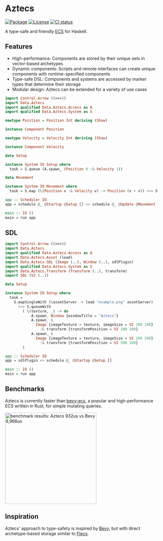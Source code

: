 # Aztecs

[![Package](https://img.shields.io/hackage/v/aztecs.svg)](https://hackage.haskell.org/package/aztecs)
[![License](https://img.shields.io/badge/license-BSD3-blue.svg)](https://github.com/matthunz/aztecs/blob/main/LICENSE)
[![CI status](https://github.com/matthunz/aztecs/actions/workflows/ci.yml/badge.svg)](https://github.com/matthunz/aztecs/actions)

A type-safe and friendly [ECS](https://en.wikipedia.org/wiki/Entity_component_system) for Haskell.

## Features

- High-performance: Components are stored by their unique sets in vector-based archetypes
- Dynamic components: Scripts and remote interfaces can create unique components with runtime-specified components
- Type-safe DSL: Components and systems are accessed by marker types that determine their storage
- Modular design: Aztecs can be extended for a variety of use cases

```hs
import Control.Arrow ((>>>))
import Data.Aztecs
import qualified Data.Aztecs.Access as A
import qualified Data.Aztecs.System as S

newtype Position = Position Int deriving (Show)

instance Component Position

newtype Velocity = Velocity Int deriving (Show)

instance Component Velocity

data Setup

instance System IO Setup where
  task = S.queue (A.spawn_ (Position 0 :& Velocity 1))

data Movement

instance System IO Movement where
  task = S.map (\(Position x :& Velocity v) -> Position (x + v)) >>> S.run print

app :: Scheduler IO
app = schedule @_ @Startup @Setup [] <> schedule @_ @Update @Movement []

main :: IO ()
main = run app
```

## SDL
```hs
import Control.Arrow ((>>>))
import Data.Aztecs
import qualified Data.Aztecs.Access as A
import Data.Aztecs.Asset (load)
import Data.Aztecs.SDL (Image (..), Window (..), sdlPlugin)
import qualified Data.Aztecs.System as S
import Data.Aztecs.Transform (Transform (..), transform)
import SDL (V2 (..))

data Setup

instance System IO Setup where
  task =
    S.mapSingleWith (\assetServer -> load "example.png" assetServer)
      >>> S.queueWith
        ( \(texture, _) -> do
            A.spawn_ Window {windowTitle = "Aztecs"}
            A.spawn_ $
              Image {imageTexture = texture, imageSize = V2 100 100}
                :& transform {transformPosition = V2 100 100}
            A.spawn_ $
              Image {imageTexture = texture, imageSize = V2 200 200}
                :& transform {transformPosition = V2 500 100}
        )

app :: Scheduler IO
app = sdlPlugin <> schedule @_ @Startup @Setup []

main :: IO ()
main = run app
```

## Benchmarks

Aztecs is currently faster than [bevy-ecs](https://github.com/bevyengine/bevy/), a popular and high-performance ECS written in Rust, for simple mutating queries.

<img alt="benchmark results: Aztecs 932us vs Bevy 6,966us" width=300 src="https://github.com/user-attachments/assets/348c7539-0e7b-4429-9cc1-06e8a819156d" />

## Inspiration

Aztecs' approach to type-safety is inspired by [Bevy](https://github.com/bevyengine/bevy/),
but with direct archetype-based storage similar to [Flecs](https://github.com/SanderMertens/flecs).

